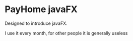 # PayHome javaFX

Designed to introduce javaFX.

I use it every month, for other people it is generally useless
